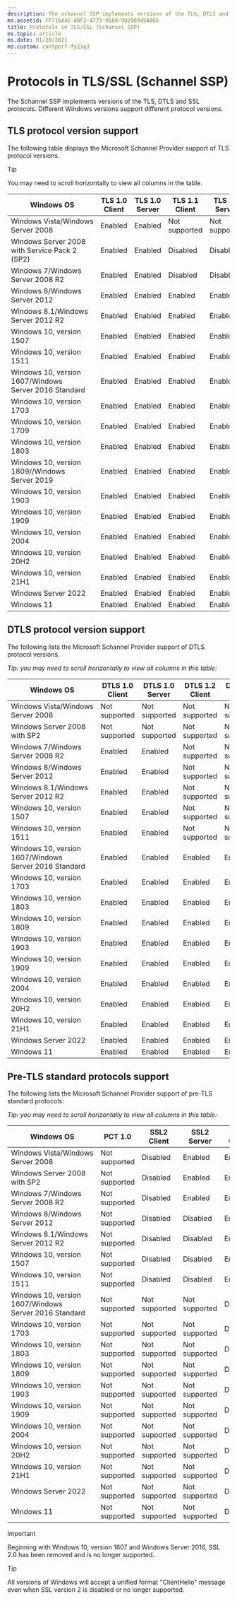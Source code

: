 ```yaml
---
description: The schannel SSP implements versions of the TLS, DTLS and SSL protocols. Different Windows versions support different protocol versions.
ms.assetid: FF716A4E-ABF2-4773-9588-9D200945A866
title: Protocols in TLS/SSL (Schannel SSP)
ms.topic: article
ms.date: 01/20/2021
ms.custom: contperf-fy21q3
---
```


# Protocols in TLS/SSL (Schannel SSP)

The Schannel SSP implements versions of the TLS, DTLS and SSL protocols. Different Windows versions support different protocol versions.

## TLS protocol version support

The following table displays the Microsoft Schannel Provider support of TLS protocol versions.

> [!TIP]
> You may need to scroll horizontally to view all columns in the table.

| Windows OS | TLS 1.0 Client | TLS 1.0 Server | TLS 1.1 Client | TLS 1.1 Server | TLS 1.2 Client | TLS 1.2 Server | TLS 1.3 Client | TLS 1.3 Server |
|-----|-----|-----|-----|-----|-----|-----|-----|-----|
| Windows Vista/Windows Server 2008                     | Enabled        | Enabled        | Not supported  | Not supported  | Not supported  | Not supported  | Not supported  | Not supported  |
| Windows Server 2008 with Service Pack 2 (SP2)         | Enabled        | Enabled        | Disabled       | Disabled       | Disabled       | Disabled       | Not supported  | Not supported  |
| Windows 7/Windows Server 2008 R2                      | Enabled        | Enabled        | Disabled       | Disabled       | Disabled       | Disabled       | Not supported  | Not supported  |
| Windows 8/Windows Server 2012                         | Enabled        | Enabled        | Enabled        | Enabled        | Enabled        | Enabled        | Not supported  | Not supported  |
| Windows 8.1/Windows Server 2012 R2                    | Enabled        | Enabled        | Enabled        | Enabled        | Enabled        | Enabled        | Not supported  | Not supported  |
| Windows 10, version 1507                              | Enabled        | Enabled        | Enabled        | Enabled        | Enabled        | Enabled        | Not supported  | Not supported  |
| Windows 10, version 1511                              | Enabled        | Enabled        | Enabled        | Enabled        | Enabled        | Enabled        | Not supported  | Not supported  |
| Windows 10, version 1607/Windows Server 2016 Standard | Enabled        | Enabled        | Enabled        | Enabled        | Enabled        | Enabled        | Not supported  | Not supported  |
| Windows 10, version 1703                              | Enabled        | Enabled        | Enabled        | Enabled        | Enabled        | Enabled        | Not supported  | Not supported  |
| Windows 10, version 1709                              | Enabled        | Enabled        | Enabled        | Enabled        | Enabled        | Enabled        | Not supported  | Not supported  |
| Windows 10, version 1803                              | Enabled        | Enabled        | Enabled        | Enabled        | Enabled        | Enabled        | Not supported  | Not supported  |
| Windows 10, version 1809//Windows Server 2019         | Enabled        | Enabled        | Enabled        | Enabled        | Enabled        | Enabled        | Not supported  | Not supported  |
| Windows 10, version 1903                              | Enabled        | Enabled        | Enabled        | Enabled        | Enabled        | Enabled        | Not supported  | Not supported  |
| Windows 10, version 1909                              | Enabled        | Enabled        | Enabled        | Enabled        | Enabled        | Enabled        | Not supported  | Not supported  |
| Windows 10, version 2004                              | Enabled        | Enabled        | Enabled        | Enabled        | Enabled        | Enabled        | Not supported  | Not supported  |
| Windows 10, version 20H2                              | Enabled        | Enabled        | Enabled        | Enabled        | Enabled        | Enabled        | Enabled        | Enabled        |
| Windows 10, version 21H1                              | Enabled        | Enabled        | Enabled        | Enabled        | Enabled        | Enabled        | Enabled        | Enabled        |
| Windows Server 2022                                   | Enabled        | Enabled        | Enabled        | Enabled        | Enabled        | Enabled        | Enabled        | Enabled        |
| Windows 11                                            | Enabled        | Enabled        | Enabled        | Enabled        | Enabled        | Enabled        | Enabled        | Enabled        |

## DTLS protocol version support

The following lists the Microsoft Schannel Provider support of DTLS protocol versions.

*Tip: you may need to scroll horizontally to view all columns in this table:*

| Windows OS                                            | DTLS 1.0 Client | DTLS 1.0 Server | DTLS 1.2 Client | DTLS 1.2 Server |
|-------------------------------------------------------|-----------------|-----------------|-----------------|-----------------|
| Windows Vista/Windows Server 2008                     | Not supported   | Not supported   | Not supported   | Not supported   |
| Windows Server 2008 with SP2                          | Not supported   | Not supported   | Not supported   | Not supported   |
| Windows 7/Windows Server 2008 R2                      | Enabled         | Enabled         | Not supported   | Not supported   |
| Windows 8/Windows Server 2012                         | Enabled         | Enabled         | Not supported   | Not supported   |
| Windows 8.1/Windows Server 2012 R2                    | Enabled         | Enabled         | Not supported   | Not supported   |
| Windows 10, version 1507                              | Enabled         | Enabled         | Not supported   | Not supported   |
| Windows 10, version 1511                              | Enabled         | Enabled         | Not supported   | Not supported   |
| Windows 10, version 1607/Windows Server 2016 Standard | Enabled         | Enabled         | Enabled         | Enabled         |
| Windows 10, version 1703                              | Enabled         | Enabled         | Enabled         | Enabled         |
| Windows 10, version 1803                              | Enabled         | Enabled         | Enabled         | Enabled         |
| Windows 10, version 1809                              | Enabled         | Enabled         | Enabled         | Enabled         |
| Windows 10, version 1903                              | Enabled         | Enabled         | Enabled         | Enabled         |
| Windows 10, version 1909                              | Enabled         | Enabled         | Enabled         | Enabled         |
| Windows 10, version 2004                              | Enabled         | Enabled         | Enabled         | Enabled         |
| Windows 10, version 20H2                              | Enabled         | Enabled         | Enabled         | Enabled         |
| Windows 10, version 21H1                              | Enabled         | Enabled         | Enabled         | Enabled         |
| Windows Server 2022                                   | Enabled         | Enabled         | Enabled         | Enabled         |
| Windows 11                                            | Enabled         | Enabled         | Enabled         | Enabled         |

## Pre-TLS standard protocols support

The following lists the Microsoft Schannel Provider support of pre-TLS standard protocols:

*Tip: you may need to scroll horizontally to view all columns in this table:*

| Windows OS                                            | PCT 1.0       | SSL2 Client   | SSL2 Server   | SSL3 Client | SSL3 Server |
|-------------------------------------------------------|---------------|---------------|---------------|-------------|-------------|
| Windows Vista/Windows Server 2008                     | Not supported | Disabled      | Enabled       | Enabled     | Enabled     |
| Windows Server 2008 with SP2                          | Not supported | Disabled      | Enabled       | Enabled     | Enabled     |
| Windows 7/Windows Server 2008 R2                      | Not supported | Disabled      | Enabled       | Enabled     | Enabled     |
| Windows 8/Windows Server 2012                         | Not supported | Disabled      | Disabled      | Enabled     | Enabled     |
| Windows 8.1/Windows Server 2012 R2                    | Not supported | Disabled      | Disabled      | Enabled     | Enabled     |
| Windows 10, version 1507                              | Not supported | Disabled      | Disabled      | Enabled     | Enabled     |
| Windows 10, version 1511                              | Not supported | Disabled      | Disabled      | Enabled     | Enabled     |
| Windows 10, version 1607/Windows Server 2016 Standard | Not supported | Not supported | Not supported | Disabled    | Disabled    |
| Windows 10, version 1703                              | Not supported | Not supported | Not supported | Disabled    | Disabled    |
| Windows 10, version 1803                              | Not supported | Not supported | Not supported | Disabled    | Disabled    |
| Windows 10, version 1809                              | Not supported | Not supported | Not supported | Disabled    | Disabled    |
| Windows 10, version 1903                              | Not supported | Not supported | Not supported | Disabled    | Disabled    |
| Windows 10, version 1909                              | Not supported | Not supported | Not supported | Disabled    | Disabled    |
| Windows 10, version 2004                              | Not supported | Not supported | Not supported | Disabled    | Disabled    |
| Windows 10, version 20H2                              | Not supported | Not supported | Not supported | Disabled    | Disabled    |
| Windows 10, version 21H1                              | Not supported | Not supported | Not supported | Disabled    | Disabled    |
| Windows Server 2022                                   | Not supported | Not supported | Not supported | Disabled    | Disabled    |
| Windows 11                                            | Not supported | Not supported | Not supported | Disabled    | Disabled    |


> [!IMPORTANT]
> Beginning with Windows 10, version 1607 and Windows Server 2016, SSL 2.0 has been removed and is no longer supported.

> [!TIP]  
> All versions of Windows will accept a unified format "ClientHello" message even when SSL version 2 is disabled or no longer supported.
